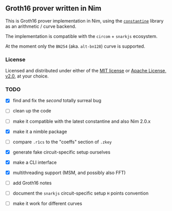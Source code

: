 
Groth16 prover written in Nim
-----------------------------

This is Groth16 prover implementation in Nim, using the 
[`constantine`](https://github.com/mratsim/constantine)
library as an arithmetic / curve backend.

The implementation is compatible with the `circom` + `snarkjs` ecosystem.

At the moment only the `BN254` (aka. `alt-bn128`) curve is supported.

### License

Licensed and distributed under either of the
[MIT license](http://opensource.org/licenses/MIT) or
[Apache License, v2.0](http://www.apache.org/licenses/LICENSE-2.0),
at your choice. 

### TODO

- [x] find and fix the _second_ totally surreal bug
- [ ] clean up the code
- [ ] make it compatible with the latest constantine and also Nim 2.0.x
- [x] make it a nimble package
- [ ] compare `.r1cs` to the "coeffs" section of `.zkey`
- [x] generate fake circuit-specific setup ourselves
- [x] make a CLI interface
- [x] multithreading support (MSM, and possibly also FFT)
- [ ] add Groth16 notes
- [ ] document the `snarkjs` circuit-specific setup `H` points convention
- [ ] make it work for different curves

